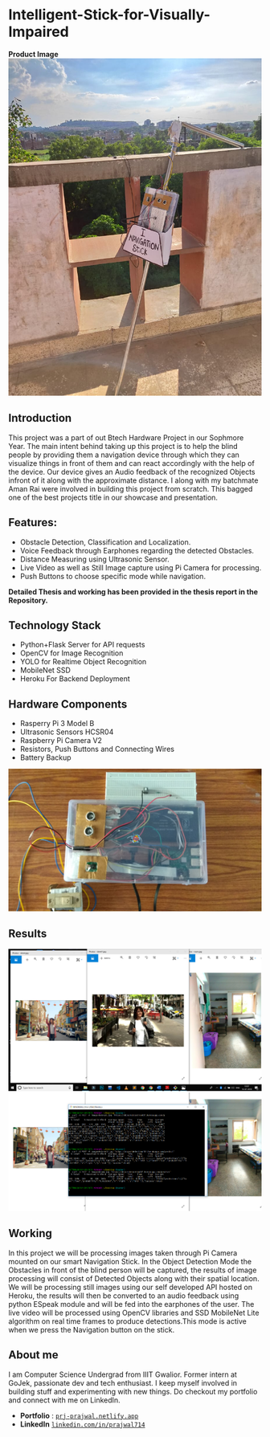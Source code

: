 # Intelligent-Stick-for-Visually-Impaired
**Product Image**
[![Intelligent Navigation Stick](/images/navigation-stick.png)]()
## Introduction
This project was a part of out Btech Hardware Project in our Sophmore Year. The main intent behind taking up this project is to help the blind 
people by providing them a navigation device through which they can visualize things in front of them and
can react accordingly with the help of the device. Our device gives an Audio feedback of the recognized Objects infront of it along 
with the approximate distance.
I along with my batchmate Aman Rai were involved in building this project from scratch. This bagged one of the best projects title in our showcase and presentation. 


## Features: 
* Obstacle Detection, Classification and Localization.
* Voice Feedback through Earphones regarding the detected Obstacles.
* Distance Measuring using Ultrasonic Sensor.
* Live Video as well as Still Image capture using Pi Camera for processing.
* Push Buttons to choose specific mode while navigation.

**Detailed Thesis and working has been provided in the thesis report in the Repository.**
## Technology Stack
* Python+Flask Server for API requests
* OpenCV for Image Recognition
* YOLO for Realtime Object Recognition
* MobileNet SSD 
* Heroku For Backend Deployment
## Hardware Components
* Rasperry Pi 3 Model B
* Ultrasonic Sensors HCSR04
* Raspberry Pi Camera V2
* Resistors, Push Buttons and Connecting Wires
* Battery Backup

[![Intelligent Navigation Stick](/images/final_deployed_view.jpg)]()
## Results
[![Intelligent Navigation Stick](/images/testImages.png)]()
[![Intelligent Navigation Stick](/images/testResults.png)]()
## Working
In this project we will be processing images taken through Pi Camera mounted on our
smart Navigation Stick. In the Object Detection Mode the Obstacles in front of the
blind person will be captured, the results of image processing will consist of Detected
Objects along with their spatial location. We will be processing still images using our
self developed API hosted on Heroku, the results will then be converted to an
audio feedback using python ESpeak module and will be fed into the earphones of the
user. The live video will be processed using OpenCV libraries and SSD MobileNet
Lite algorithm on real time frames to produce detections.This mode is active when we
press the Navigation button on the stick.

## About me
I am Computer Science Undergrad from IIIT Gwalior. Former intern at GoJek, passionate dev and tech enthusiast. I keep myself involved in building stuff and experimenting with new things. Do checkout my portfolio and connect with me on LinkedIn. 
- **Portfolio** : <a href="https://prj-prajwal.netlify.app/" target="_blank">`prj-prajwal.netlify.app`</a>
- **LinkedIn** <a href="https://www.linkedin.com/in/prajwal714/" target="_blank">`linkedin.com/in/prajwal714`</a>



